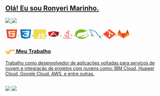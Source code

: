 ##  <a href="https://www.linkedin.com/in/ronyeri-marinho/">Olá! Eu sou Ronyeri Marinho.</a>

 <div>
  <a href="https://github.com/ronny-souza">
  <img height="180em" src="https://github-readme-stats.vercel.app/api?username=ronny-souza&show_icons=true&theme=dracula&include_all_commits=true&count_private=true"/>
  <img height="180em" src="https://github-readme-stats.vercel.app/api/top-langs/?username=ronny-souza&layout=compact&langs_count=7&theme=dracula"/>
</div>
<div style="display: inline_block"><br>
  <img align="center" alt="HTML" height="30" width="40" src="https://raw.githubusercontent.com/devicons/devicon/master/icons/html5/html5-original.svg">
  <img align="center" alt="CSS" height="30" width="40" src="https://raw.githubusercontent.com/devicons/devicon/master/icons/css3/css3-original.svg">
  <img align="center" alt="Javascript" height="30" width="40" src="https://raw.githubusercontent.com/devicons/devicon/master/icons/javascript/javascript-plain.svg">
  <img align="center" alt="AngularJS" height="20" width="40" src="https://raw.githubusercontent.com/devicons/devicon/master/icons/angularjs/angularjs-original.svg">
  <img align="center" alt="Java" height="30" width="40" src="https://raw.githubusercontent.com/devicons/devicon/master/icons/java/java-plain.svg">
  <img align="center" alt="Spring" height="30" width="40" src="https://raw.githubusercontent.com/devicons/devicon/master/icons/spring/spring-original.svg">
 <img align="center" alt="MySQL" height="30" width="40" src="https://raw.githubusercontent.com/devicons/devicon/master/icons/mysql/mysql-original.svg">
  <img align="center" alt="Git" height="30" width="40" src="https://raw.githubusercontent.com/devicons/devicon/master/icons/git/git-original.svg">
  <img align="center" alt="GitLab" height="30" width="40" src="https://raw.githubusercontent.com/devicons/devicon/master/icons/gitlab/gitlab-original.svg">
</div>

  ##
 
 <div>
  <h3><img align="center" alt="Google Cloud" height="20" width="30" src="https://raw.githubusercontent.com/devicons/devicon/master/icons/amazonwebservices/amazonwebservices-original.svg"> Meu Trabalho</h3>
  
  <p>Trabalho como desenvolvedor de aplicações voltadas para serviços de nuvem e integração de projetos com nuvens como: IBM Cloud, Huawei Cloud, Google Cloud, AWS, e entre outras.</p>
 </div>
 
 ##
  
  <div>
    <a href="https://www.linkedin.com/in/ronyeri-marinho/" target="_blank"><img src="https://img.shields.io/badge/linkedin-%230077B5.svg?style=for-the-badge&logo=linkedin&logoColor=white" target="_blank"></a> <a href = "mailto:souzaronny775@gmail.com" target="_blank"><img src="https://img.shields.io/badge/Gmail-D14836?style=for-the-badge&logo=gmail&logoColor=white" target="_blank"></a> 
  </div>
 
